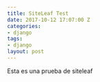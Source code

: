 ```yaml
---
title: SiteLeaf Test
date: 2017-10-12 17:07:00 Z
categories:
- django
tags:
- django
layout: post
---
```


Esta es una prueba de siteleaf
